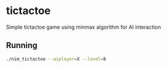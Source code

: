 # tictactoe 
Simple tictactoe game using minmax algorithm for AI interaction

## Running
```bash
./nim_tictactoe --aiplayer=X --level=8
```


